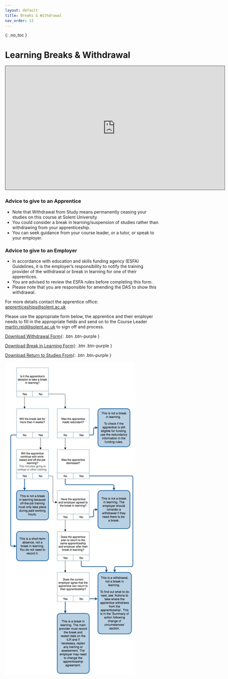 ```yaml
---
layout: default
title: Breaks & Withdrawal
nav_order: 13
---
```


{: .no_toc }

# Learning Breaks & Withdrawal

<iframe src="https://solent.cloud.panopto.eu/Panopto/Pages/Embed.aspx?id=c3c0677e-d2e5-4dbc-b893-adc500bd3a86&autoplay=false&offerviewer=true&showtitle=true&showbrand=true&captions=true&interactivity=all" height="405" width="720" style="border: 1px solid #464646;" allowfullscreen allow="autoplay"></iframe>

### Advice to give to an Apprentice

* Note that Withdrawal from Study means permanently ceasing your studies on this course at Solent University
* You could consider a break in learning/suspension of studies rather than withdrawing from your apprenticeship.
* You can seek guidance from your course leader, or a tutor, or speak to your employer.

### Advice to give to an Employer

* In accordance with education and skills funding agency (ESFA) Guidelines, it is the employer’s responsibility to notify the training provider of the withdrawal or break in learning for one of their apprentices.
* You are advised to review the ESFA rules before completing this form.
* Please note that you are responsible for amending the DAS to show this withdrawal.


For more details contact the apprentice office: apprenticeships@solent.ac.uk

Please use the appropriate form below, the apprentice and their employer needs to fill in the appropriate fields and send on to the Course Leader martin.reid@solent.ac.uk to sign off and process.

[Download Withdrawal Form](https://github.com/martinsolent/solent_store/raw/main/docs/Apprenticed_withdrawal.docx){: .btn .btn-purple } 

[Download Break in Learning Form](https://github.com/martinsolent/solent_store/raw/main/docs/BiL.docx){: .btn .btn-purple } 


[Download Return to Studies From](https://github.com/martinsolent/solent_store/raw/main/docs/APPRENTICESHIP%20RETURN%20FROM%20BREAK%20IN%20LEARNING.docx){: .btn .btn-purple } 

![](./images/Withdrawal.png)

 


